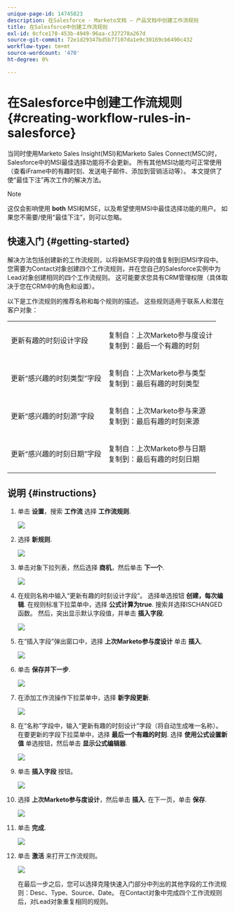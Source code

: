 ```yaml
---
unique-page-id: 14745823
description: 在Salesforce - Marketo文档 — 产品文档中创建工作流规则
title: 在Salesforce中创建工作流规则
exl-id: 0cfce178-453b-4949-96aa-c327278a267d
source-git-commit: 72e1d29347bd5b77107da1e9c30169cb6490c432
workflow-type: tm+mt
source-wordcount: '470'
ht-degree: 0%

---
```


# 在Salesforce中创建工作流规则 {#creating-workflow-rules-in-salesforce}

当同时使用Marketo Sales Insight(MSI)和Marketo Sales Connect(MSC)时，Salesforce中的MSI最佳选择功能将不会更新。 所有其他MSI功能均可正常使用（查看iFrame中的有趣时刻、发送电子邮件、添加到营销活动等）。 本文提供了使“最佳下注”再次工作的解决方法。

>[!NOTE]
>
>这仅会影响使用 **both** MSI和MSE，以及希望使用MSI中最佳选择功能的用户。 如果您不需要/使用“最佳下注”，则可以忽略。

## 快速入门 {#getting-started}

解决方法包括创建新的工作流规则，以将新MSE字段的值复制到旧MSI字段中。 您需要为Contact对象创建四个工作流规则，并在您自己的Salesforce实例中为Lead对象创建相同的四个工作流规则。 这可能要求您具有CRM管理权限（具体取决于您在CRM中的角色和设置）。

以下是工作流规则的推荐名称和每个规则的描述。 这些规则适用于联系人和潜在客户对象：

<table> 
 <colgroup> 
  <col> 
  <col> 
 </colgroup> 
 <tbody> 
  <tr> 
   <td>更新有趣的时刻设计字段</td> 
   <td><p>复制自：上次Marketo参与度设计<br>复制到：最后一个有趣的时刻</p></td> 
  </tr> 
  <tr> 
   <td>更新“感兴趣的时刻类型”字段</td> 
   <td><p>复制自：上次Marketo参与类型<br>复制到：最后有趣的时刻类型</p></td> 
  </tr> 
  <tr> 
   <td>更新“感兴趣的时刻源”字段</td> 
   <td><p>复制自：上次Marketo参与来源<br>复制到：最后有趣的时刻来源</p></td> 
  </tr> 
  <tr> 
   <td>更新“感兴趣的时刻日期”字段</td> 
   <td><p>复制自：上次Marketo参与日期<br>复制到：最后有趣的时刻日期</p></td> 
  </tr> 
 </tbody> 
</table>

## 说明 {#instructions}

1. 单击 **设置**，搜索 **工作流** 选择 **工作流规则**.

   ![](assets/one-1.png)

1. 选择 **新规则**.

   ![](assets/two-1.png)

1. 单击对象下拉列表，然后选择 **商机**，然后单击 **下一个**.

   ![](assets/three-1.png)

1. 在规则名称中输入“更新有趣的时刻设计字段”。 选择单选按钮 **创建，每次编辑**. 在规则标准下拉菜单中，选择 **公式计算为true**. 搜索并选择ISCHANGED函数。 然后，突出显示默认字段值，并单击 **插入字段**.

   ![](assets/four-1.png)

1. 在“插入字段”弹出窗口中，选择 **上次Marketo参与度设计** 单击 **插入**.

   ![](assets/five-1.png)

1. 单击 **保存并下一步**.

   ![](assets/6.png)

1. 在添加工作流操作下拉菜单中，选择 **新字段更新**.

   ![](assets/seven.png)

1. 在“名称”字段中，输入“更新有趣的时刻设计”字段（将自动生成唯一名称）。 在要更新的字段下拉菜单中，选择 **最后一个有趣的时刻**. 选择 **使用公式设置新值** 单选按钮，然后单击 **显示公式编辑器**.

   ![](assets/eight.png)

1. 单击 **插入字段** 按钮。

   ![](assets/9a.png)

1. 选择 **上次Marketo参与度设计**，然后单击 **插入**. 在下一页，单击 **保存**.

   ![](assets/nine.png)

1. 单击 **完成**.

   ![](assets/twelve.png)

1. 单击 **激活** 来打开工作流规则。

   ![](assets/thirteen.png)

   在最后一步之后，您可以选择克隆快速入门部分中列出的其他字段的工作流规则：Desc、Type、Source、Date。 在Contact对象中完成四个工作流规则后，对Lead对象重复相同的规则。
